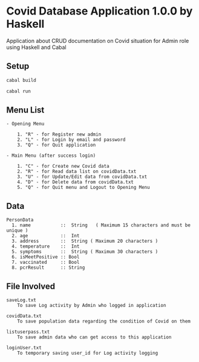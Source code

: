 # Covid Database Application 1.0.0 by Haskell

Application about CRUD documentation on Covid situation for Admin role using Haskell and Cabal

## Setup

```bash
cabal build

cabal run
```

## Menu List

```text
- Opening Menu

    1. "R" - for Register new admin
    2. "L" - for Login by email and password
    3. "Q" - for Quit application

- Main Menu (after success login)

    1. "C" - for Create new Covid data
    2. "R" - for Read data list on covidData.txt
    3. "U" - for Update/Edit data from covidData.txt
    4. "D" - for Delete data from covidData.txt
    5. "Q" - for Quit menu and Logout to Opening Menu
```

## Data

```text
PersonData
  1. name           ::  String   ( Maximum 15 characters and must be unique )
  2. age            ::  Int
  3. address        ::  String ( Maximum 20 characters )
  4. temperature    ::  Int
  5. symptoms       ::  String ( Maximum 30 characters )
  6. isMeetPositive :: Bool
  7. vaccinated     :: Bool
  8. pcrResult      :: String
```

## File Involved

```text
saveLog.txt
    To save Log activity by Admin who logged in application

covidData.txt
    To save population data regarding the condition of Covid on them

listuserpass.txt
    To save admin data who can get access to this application

loginUser.txt
    To temporary saving user_id for Log activity logging
```
